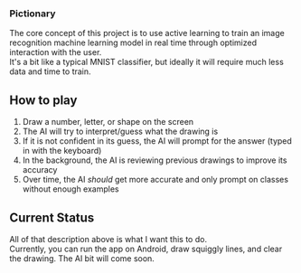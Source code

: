 ### Pictionary
The core concept of this project is to use active learning to train an image recognition machine learning model in real time through optimized interaction with the user.  
It's a bit like a typical MNIST classifier, but ideally it will require much less data and time to train.  
## How to play
1. Draw a number, letter, or shape on the screen
2. The AI will try to interpret/guess what the drawing is
3. If it is not confident in its guess, the AI will prompt for the answer (typed in with the keyboard)
4. In the background, the AI is reviewing previous drawings to improve its accuracy
5. Over time, the AI _should_ get more accurate and only prompt on classes without enough examples

## Current Status
All of that description above is what I want this to do.  
Currently, you can run the app on Android, draw squiggly lines, and clear the drawing. The AI bit will come soon.